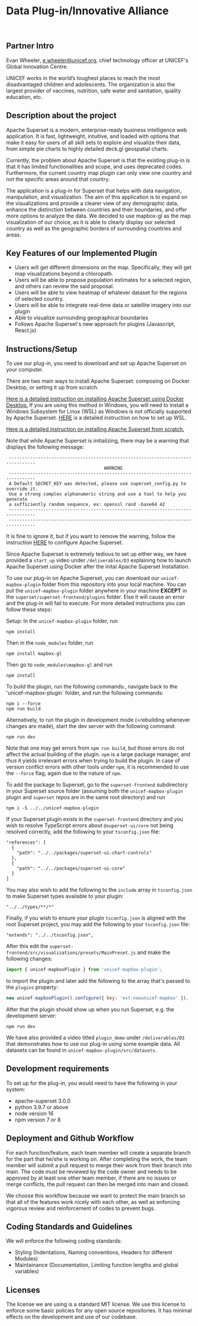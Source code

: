 # Data Plug-in/Innovative Alliance
​
## Partner Intro
Evan Wheeler, e.wheeler@unicef.org, chief technology officer at UNICEF's Global Innovation Centre.

UNICEF works in the world’s toughest places to reach the most disadvantaged children and adolescents. 
The organization is also the largest provider of vaccines, nutrition, safe water and sanitation, quality education, etc.

## Description about the project
Apache Superset is a modern, enterprise-ready business intelligence web application. It is fast, lightweight, intuitive, and loaded with options that make it easy for users of all skill sets to explore and visualize their data, from simple pie charts to highly detailed deck.gl geospatial charts.

Currently, the problem about Apache Superset is that the existing plug-in is that it has limited functionalities and scope, and uses deprecated codes. Furthermore, the current country map plugin can only view one country and not the specific areas around that country. 

The application is a plug-in for Superset that helps with data navigation, manipulation, and visualization. The aim of this application is to expand on the visualizations and provide a clearer view of any demographic data, enhance the distinction between countries and their boundaries, and offer more options to analyze the data. We decided to use mapbox-gl as the map visualization of our choice, as it is able to clearly display our selected country as well as the geographic borders of surrounding countries and areas. 
​
## Key Features of our Implemented Plugin

 * Users will get different dimensions on the map. Specifically, they will get map visualizations beyond a chloropath.
 * Users will be able to propose population estimates for a selected region, and others can review the said proposal.
 * Users will be able to view heatmap of whatever dataset for the regions of selected country.
 * Users will be able to integrate real-time data or satellite imagery into our plugin
 * Able to visualize surrounding geographical boundaries
 * Follows Apache Superset's new approach for plugins (Javascript, React.js)
​
## Instructions/Setup

To use our plug-in, you need to download and set up Apache Superset on your computer.

There are two main ways to install Apache Superset: composing on Docker Desktop, or setting it up from scratch.

[Here is a detailed instruction on installing Apache Superset using Docker Desktop.](https://superset.apache.org/docs/installation/installing-superset-using-docker-compose/) If you are using this method in Windows, you will need to install a Windows Subsystem for Linux (WSL) as Windows is not officially supported by Apache Superset. [HERE](https://learn.microsoft.com/en-us/windows/wsl/install) is a detailed instruction on how to set up WSL.

[Here is a detailed instruction on installing Apache Superset from scratch.](https://superset.apache.org/docs/installation/installing-superset-from-scratch)


Note that while Apache Superset is initializing, there may be a warning that displays the following message:

```
 --------------------------------------------------------------------------------
                                     WARNING
 --------------------------------------------------------------------------------
 A Default SECRET_KEY was detected, please use superset_config.py to override it.
 Use a strong complex alphanumeric string and use a tool to help you generate 
 a sufficiently random sequence, ex: openssl rand -base64 42
 --------------------------------------------------------------------------------
 --------------------------------------------------------------------------------
```
It is fine to ignore it, but if you want to remove the warning, follow the instruction [HERE](https://superset.apache.org/docs/installation/configuring-superset/) to configure Apache Superset.

Since Apache Superset is extremely tedious to set up either way, we have provided a `start_up` video under `/deliverables/D3` explaining how to launch Apache Superset using Docker after the inital Apache Superset Installation. 

To use our plug-in on Apache Superset, you can download our `unicef-mapbox-plugin` folder from this repository into your local machine. You can put the `unicef-mapbox-plugin` folder anywhere in your machine **EXCEPT** in the `superset/superset-frontend/plugins` folder. Else it will cause an error and the plug-in will fail to execute. For more detailed instructions you can follow these steps:

Setup: In the `unicef-mapbox-plugin` folder, run 
```
npm install
```
Then in the `node_modules` folder, run

```
npm install mapbox-gl
```
Then go to `node_modules\mapbox-gl` and run

```
npm install
```

To build the plugin, run the following commands:, navigate back to the 'unicef-mapbox-plugin` folder, and run the following commands:

```
npm i --force
npm run build
```

Alternatively, to run the plugin in development mode (=rebuilding whenever changes are made), start the dev server with the following command:

```
npm run dev
```
Note that one may get errors from `npm run build`, but those errors do not affect the actual building of the plugin. `npm` is a large package manager, and thus it yields irrelevant errors when trying to build the plugin. In case of version conflict errors with other tools under `npm`, it is recommended to use the `--force` flag, again due to the nature of `npm`.

To add the package to Superset, go to the `superset-frontend` subdirectory in your Superset source folder (assuming both the `unicef-mapbox-plugin` plugin and `superset` repos are in the same root directory) and run
```
npm i -S ../../unicef-mapbox-plugin
```

If your Superset plugin exists in the `superset-frontend` directory and you wish to resolve TypeScript errors about `@superset-ui/core` not being resolved correctly, add the following to your `tsconfig.json` file:

```
"references": [
  {
    "path": "../../packages/superset-ui-chart-controls"
  },
  {
    "path": "../../packages/superset-ui-core"
  }
]
```

You may also wish to add the following to the `include` array in `tsconfig.json` to make Superset types available to your plugin:

```
"../../types/**/*"
```

Finally, if you wish to ensure your plugin `tsconfig.json` is aligned with the root Superset project, you may add the following to your `tsconfig.json` file:

```
"extends": "../../tsconfig.json",
```

After this edit the `superset-frontend/src/visualizations/presets/MainPreset.js` and make the following changes:

```js
import { unicef-mapboxPlugin } from 'unicef-mapbox-plugin';
```

to import the plugin and later add the following to the array that's passed to the `plugins` property:
```js
new unicef-mapboxPlugin().configure({ key: 'ext-newunicef-mapbox' }),
```

After that the plugin should show up when you run Superset, e.g. the development server:

```
npm run dev
```

We have also provided a video titled `plugin_demo` under `/deliverables/D3` that demonstrates how to use our plug-in using some example data. All datasets can be found in `unicef-mapbox-plugin/src/datasets`.
 
 ## Development requirements
To set up for the plug-in, you would need to have the following in your system:
 * apache-superset 3.0.0
 * python 3.9.7 or above
 * node version 16
 * npm version 7 or 8
 
 ## Deployment and Github Workflow
For each function/feature, each team member will create a separate branch for the part that he/she is working on. After completing the work, the team member will submit a pull request to merge their work from their branch into main. The code must be reviewed by the code owner and needs to be approved by at least one other team member, if there are no issues or merge conflicts, the pull request can then be merged into main and closed.

We choose this workflow because we want to protect the main branch so that all of the features work nicely with each other, as well as enforcing vigorous review and reinforcement of codes to prevent bugs.

 ## Coding Standards and Guidelines
 We will enforce the following coding standards:

  * Styling (Indentations, Naming conventions, Headers for different Modules)
  * Maintainance (Documentation, Limiting function lengths and global variables)
​
 ## Licenses 
 The license we are using is a standard MIT license. We use this license to enforce some basic policies for any open source repositories.
 It has minimal effects on the development and use of our codebase.
